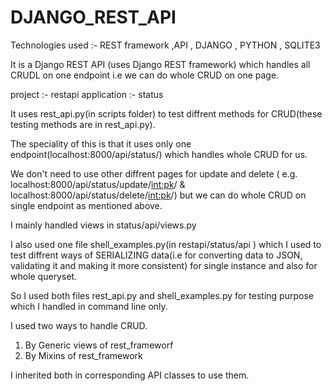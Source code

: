 # DJANGO_REST_API

Technologies used :- REST framework ,API , DJANGO , PYTHON , SQLITE3

It is a Django REST API (uses Django REST framework)  which handles all  CRUDL on one endpoint i.e we can do whole CRUD on one page. 

project :- restapi
application :- status

It uses rest_api.py(in scripts folder) to test diffrent methods for CRUD(these testing methods are in rest_api.py). 


The speciality of this is that it uses only one endpoint(localhost:8000/api/status/) which handles whole CRUD for us.

We don't need to use other diffrent pages for update and delete                                                                           ( e.g. localhost:8000/api/status/update/<int:pk>/ & localhost:8000/api/status/delete/<int:pk>/)  but we can do whole CRUD on single endpoint as mentioned above. 

I mainly handled views in status/api/views.py  

I also used one file shell_examples.py(in restapi/status/api ) which I used to test diffrent ways of SERIALIZING data(i.e for converting data to JSON, validating it and making it more consistent) for single instance and also for whole queryset.

So I used both files rest_api.py and shell_examples.py for testing purpose which I handled in command line only.

I used two ways to handle CRUD. 
1. By Generic views of rest_frameworf
2. By Mixins of rest_framework 

I inherited both in corresponding API classes to use them. 
